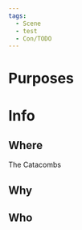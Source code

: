 ```yaml
---
tags:
  - Scene
  - test
  - Con/TODO
---
```

# Purposes


# Info
## Where
The Catacombs

## Why


## Who


